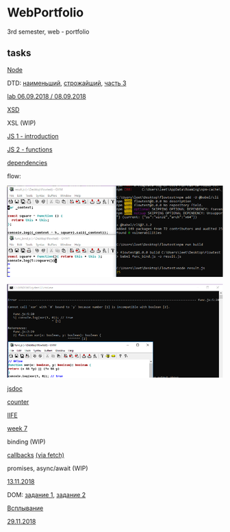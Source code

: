 # WebPortfolio
3rd semester, web - portfolio

## tasks

[Node](https://github.com/nanashinogonbee/NodeJS)

DTD: [наименьший](https://kodaktor.ru/x/unsafe_3d7b3), [строжайший](https://kodaktor.ru/x/unsafe_85449), [часть 3](https://kodaktor.ru/x/unsafe_a555b)

[lab 06.09.2018 / 08.09.2018](https://kodaktor.ru/d35adc3)

[XSD](https://kodaktor.ru/10112018_976e3)

XSL (WIP)

[JS 1 - introduction](https://kodaktor.ru/task_aeeaf)

[JS 2 - functions](https://kodaktor.ru/task_func_249ef)

[dependencies](https://github.com/nanashinogonbee/WebPortfolio/blob/master/dependencies.js)

flow:

![](https://github.com/nanashinogonbee/WebPortfolio/raw/master/flow1.png)

![](https://github.com/nanashinogonbee/WebPortfolio/raw/master/flow2.png)

[jsdoc](https://nanashinogonbee.github.io/RGBtoCSS/)

[counter](https://kodaktor.ru/2c4cefb_69228)

[IIFE](https://kodaktor.ru/16102018_01fae)

[week 7](https://kodaktor.ru/e9861dd)

binding (WIP)

[callbacks](https://kodaktor.ru/30102018_330a5)
[(via fetch)](https://kodaktor.ru/30102018_88acd)

promises, async/await (WIP)

[13.11.2018](https://kodaktor.ru/13112018_b144f)

DOM: [задание 1](https://kodaktor.ru/fc9fd22), [задание 2](https://kodaktor.ru/rates_0e36c)

[Всплывание](https://kodaktor.ru/custom_938d9)

[29.11.2018](https://kodaktor.ru/e4df47c)
